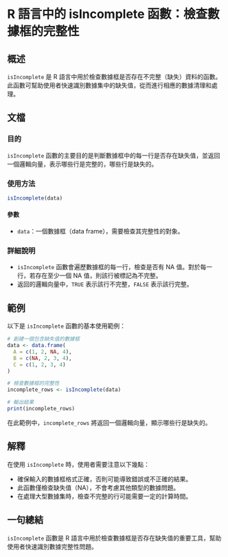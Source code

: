 <!--
Meta Description: # R 語言中的 isIncomplete 函數：檢查數據框的完整性 ## 概述 `isIncomplete` 是 R 語言中用於檢查數據框是否存在不完整（缺失）資料的函數。此函數可幫助使用者快速識別數據集中的缺失值，從而進行相應的數據清理和處理。 ## 文檔 ### 目的 `isIncomplet...
Meta Keywords: isincomplete, data, incomplete_rows, 檢查數據框的完整性, frame
-->

# R 語言中的 isIncomplete 函數：檢查數據框的完整性

## 概述
`isIncomplete` 是 R 語言中用於檢查數據框是否存在不完整（缺失）資料的函數。此函數可幫助使用者快速識別數據集中的缺失值，從而進行相應的數據清理和處理。

## 文檔
### 目的
`isIncomplete` 函數的主要目的是判斷數據框中的每一行是否存在缺失值，並返回一個邏輯向量，表示哪些行是完整的，哪些行是缺失的。

### 使用方法
```R
isIncomplete(data)
```

#### 參數
- `data`：一個數據框（data frame），需要檢查其完整性的對象。

### 詳細說明
- `isIncomplete` 函數會遍歷數據框的每一行，檢查是否有 NA 值。對於每一行，若存在至少一個 NA 值，則該行被標記為不完整。
- 返回的邏輯向量中，`TRUE` 表示該行不完整，`FALSE` 表示該行完整。

## 範例
以下是 `isIncomplete` 函數的基本使用範例：

```R
# 創建一個包含缺失值的數據框
data <- data.frame(
  A = c(1, 2, NA, 4),
  B = c(NA, 2, 3, 4),
  C = c(1, 2, 3, 4)
)

# 檢查數據框的完整性
incomplete_rows <- isIncomplete(data)

# 輸出結果
print(incomplete_rows)
```
在此範例中，`incomplete_rows` 將返回一個邏輯向量，顯示哪些行是缺失的。

## 解釋
在使用 `isIncomplete` 時，使用者需要注意以下幾點：
- 確保輸入的數據框格式正確，否則可能導致錯誤或不正確的結果。
- 此函數僅檢查缺失值（NA），不會考慮其他類型的數據問題。
- 在處理大型數據集時，檢查不完整的行可能需要一定的計算時間。

## 一句總結
`isIncomplete` 函數是 R 語言中用於檢查數據框是否存在缺失值的重要工具，幫助使用者快速識別數據完整性問題。